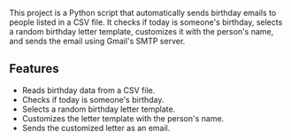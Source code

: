 <p>This project is a Python script that automatically sends birthday emails to people listed in a CSV file. It checks if today is someone's birthday, selects a random birthday letter template, customizes it with the person's name, and sends the email using Gmail's SMTP server.</p>

<H2>Features</H2>
<ul>
  <li>Reads birthday data from a CSV file.</li>
  <li>Checks if today is someone's birthday.</li>
  <li>Selects a random birthday letter template.</li>
  <li>Customizes the letter template with the person's name.</li>
  <li>Sends the customized letter as an email.</li>
</ul>

